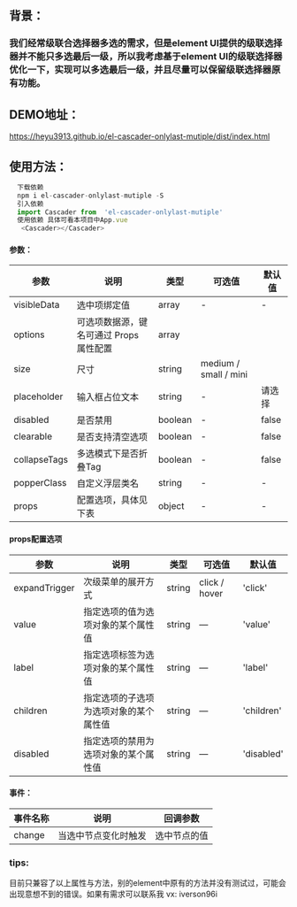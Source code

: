 ## 背景：

### 我们经常级联合选择器多选的需求，但是element UI提供的级联选择器并不能只多选最后一级，所以我考虑基于element UI的级联选择器优化一下，实现可以多选最后一级，并且尽量可以保留级联选择器原有功能。

## DEMO地址：

https://heyu3913.github.io/el-cascader-onlylast-mutiple/dist/index.html

## 使用方法：

```javascript
  下载依赖
  npm i el-cascader-onlylast-mutiple -S
  引入依赖
  import Cascader from  'el-cascader-onlylast-mutiple'
  使用依赖 具体可看本项目中App.vue
   <Cascader></Cascader>
```

#### 参数：

| 参数    | 说明 | 类型 | 可选值 |  默认值 |
| ------ | ------ | ------ |  ------ |  ------ |
| visibleData | 选中项绑定值     | array | - | -
| options | 可选项数据源，键名可通过 Props 属性配置 | array |
| size | 尺寸 | string | medium / small / mini |
| placeholder | 输入框占位文本| string | -|请选择
| disabled | 是否禁用 | boolean | - | false |
| clearable | 是否支持清空选项     | boolean | - | false |
| collapseTags | 多选模式下是否折叠Tag     | boolean | - | false |
| popperClass | 自定义浮层类名     | string | - | - |
| props | 配置选项，具体见下表     | object | - | - |

#### props配置选项

| 参数|    说明|    类型|    可选值|    默认值
| ------ | ------ | ------ |  ------ |  ------ |
| expandTrigger|    次级菜单的展开方式    | string    | click / hover    | 'click'| 
| value    | 指定选项的值为选项对象的某个属性值    | string|    —    | 'value'
| label    | 指定选项标签为选项对象的某个属性值    | string|    —    | 'label'
|children |指定选项的子选项为选项对象的某个属性值|    string    |—    |'children'
|disabled    |指定选项的禁用为选项对象的某个属性值    |string|    —    |'disabled'

#### 事件：

| 事件名称    | 说明 | 回调参数 | 
| ------ | ------ | ------ | 
| change    | 当选中节点变化时触发    | 选中节点的值| 

### tips:

目前只兼容了以上属性与方法，别的element中原有的方法并没有测试过，可能会出现意想不到的错误。如果有需求可以联系我 vx: iverson96i


